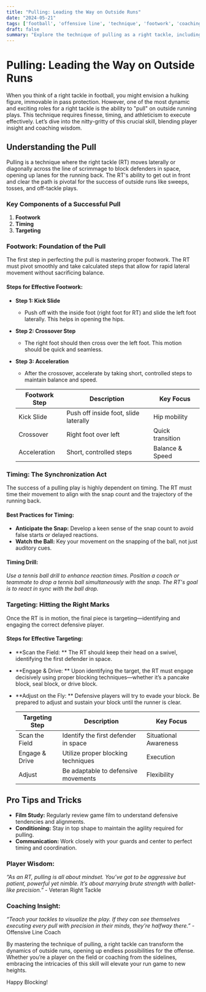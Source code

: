 ```yaml
---
title: "Pulling: Leading the Way on Outside Runs"
date: "2024-05-21"
tags: ['football', 'offensive line', 'technique', 'footwork', 'coaching', 'pulling', 'right tackle', 'run game', 'targeting', 'strategy']
draft: false
summary: "Explore the technique of pulling as a right tackle, including footwork, timing, and targeting defensive players in space."
---
```


# Pulling: Leading the Way on Outside Runs

When you think of a right tackle in football, you might envision a hulking figure, immovable in pass protection. However, one of the most dynamic and exciting roles for a right tackle is the ability to "pull" on outside running plays. This technique requires finesse, timing, and athleticism to execute effectively. Let’s dive into the nitty-gritty of this crucial skill, blending player insight and coaching wisdom.

## Understanding the Pull

Pulling is a technique where the right tackle (RT) moves laterally or diagonally across the line of scrimmage to block defenders in space, opening up lanes for the running back. The RT's ability to get out in front and clear the path is pivotal for the success of outside runs like sweeps, tosses, and off-tackle plays.

### Key Components of a Successful Pull

1. **Footwork**
2. **Timing**
3. **Targeting**

### Footwork: Foundation of the Pull

The first step in perfecting the pull is mastering proper footwork. The RT must pivot smoothly and take calculated steps that allow for rapid lateral movement without sacrificing balance.

#### Steps for Effective Footwork:
- **Step 1: Kick Slide**
  - Push off with the inside foot (right foot for RT) and slide the left foot laterally. This helps in opening the hips.
- **Step 2: Crossover Step**
  - The right foot should then cross over the left foot. This motion should be quick and seamless.
- **Step 3: Acceleration**
  - After the crossover, accelerate by taking short, controlled steps to maintain balance and speed.
  
  | Footwork Step | Description                           | Key Focus        |
  |---------------|---------------------------------------|------------------|
  | Kick Slide    | Push off inside foot, slide laterally | Hip mobility     |
  | Crossover     | Right foot over left                  | Quick transition |
  | Acceleration  | Short, controlled steps               | Balance & Speed  |

### Timing: The Synchronization Act

The success of a pulling play is highly dependent on timing. The RT must time their movement to align with the snap count and the trajectory of the running back.

#### Best Practices for Timing:
- **Anticipate the Snap:** Develop a keen sense of the snap count to avoid false starts or delayed reactions.
- **Watch the Ball:** Key your movement on the snapping of the ball, not just auditory cues.

#### Timing Drill:
*Use a tennis ball drill to enhance reaction times. Position a coach or teammate to drop a tennis ball simultaneously with the snap. The RT's goal is to react in sync with the ball drop.*

### Targeting: Hitting the Right Marks

Once the RT is in motion, the final piece is targeting—identifying and engaging the correct defensive player. 

#### Steps for Effective Targeting:
- **Scan the Field: ** The RT should keep their head on a swivel, identifying the first defender in space.
- **Engage & Drive: ** Upon identifying the target, the RT must engage decisively using proper blocking techniques—whether it’s a pancake block, seal block, or drive block.
- **Adjust on the Fly: ** Defensive players will try to evade your block. Be prepared to adjust and sustain your block until the runner is clear.

  | Targeting Step | Description                                     | Key Focus     |
  |----------------|-------------------------------------------------|---------------|
  | Scan the Field | Identify the first defender in space            | Situational Awareness |
  | Engage & Drive | Utilize proper blocking techniques              | Execution     |
  | Adjust          | Be adaptable to defensive movements            | Flexibility   |

## Pro Tips and Tricks

- **Film Study:** Regularly review game film to understand defensive tendencies and alignments.
- **Conditioning:** Stay in top shape to maintain the agility required for pulling.
- **Communication:** Work closely with your guards and center to perfect timing and coordination.

### Player Wisdom:
*“As an RT, pulling is all about mindset. You’ve got to be aggressive but patient, powerful yet nimble. It’s about marrying brute strength with ballet-like precision.”* - Veteran Right Tackle

### Coaching Insight:
*“Teach your tackles to visualize the play. If they can see themselves executing every pull with precision in their minds, they’re halfway there.”* - Offensive Line Coach

By mastering the technique of pulling, a right tackle can transform the dynamics of outside runs, opening up endless possibilities for the offense. Whether you’re a player on the field or coaching from the sidelines, embracing the intricacies of this skill will elevate your run game to new heights.

Happy Blocking!
```
